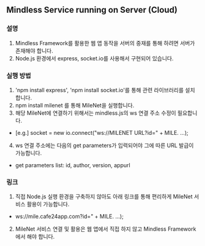 ## Mindless Service running on Server (Cloud)

### 설명
1. Mindless Framework를 활용한 웹 앱 동작을 서버의 중재를 통해 하려면 서버가 존재해야 합니다.
2. Node.js 환경에서 express, socket.io를 사용해서 구현되어 있습니다.

### 실행 방법
1. 'npm install express', 'npm install socket.io'를 통해 관련 라이브러리를 설치합니다.
2. npm install milenet 를 통해 MileNet을 실행합니다.
3. 해당 MileNet에 연결하기 위해서는 mindless.js의 ws 연결 주소 수정이 필요합니다.
  - [e.g.] socket = new io.connect("ws://MILENET URL?id=" + MILE. ...);
4. ws 연결 주소에는 다음의 get parameters가 입력되어야 그에 따른 URL 발급이 가능합니다.
  - get parameters list: id, author, version, appurl

### 링크
1. 직접 Node.js 실행 환경을 구축하지 않아도 아래 링크를 통해 편리하게 MileNet 서비스 활용이 가능합니다.
  - ws://mile.cafe24app.com?id=" + MILE. ...);
2. MileNet 서비스 연결 및 활용은 웹 앱에서 직접 하지 않고 Mindless Framework에서 해야 합니다.
